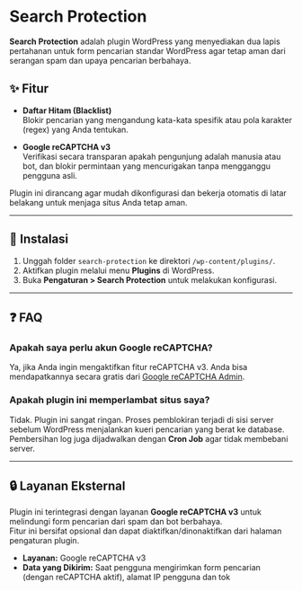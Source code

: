 # Search Protection

**Search Protection** adalah plugin WordPress yang menyediakan dua lapis pertahanan untuk form pencarian standar WordPress agar tetap aman dari serangan spam dan upaya pencarian berbahaya.

## ✨ Fitur

- **Daftar Hitam (Blacklist)**  
  Blokir pencarian yang mengandung kata-kata spesifik atau pola karakter (regex) yang Anda tentukan.

- **Google reCAPTCHA v3**  
  Verifikasi secara transparan apakah pengunjung adalah manusia atau bot, dan blokir permintaan yang mencurigakan tanpa mengganggu pengguna asli.

Plugin ini dirancang agar mudah dikonfigurasi dan bekerja otomatis di latar belakang untuk menjaga situs Anda tetap aman.

---

## 🚀 Instalasi

1. Unggah folder `search-protection` ke direktori `/wp-content/plugins/`.
2. Aktifkan plugin melalui menu **Plugins** di WordPress.
3. Buka **Pengaturan > Search Protection** untuk melakukan konfigurasi.

---

## ❓ FAQ

### Apakah saya perlu akun Google reCAPTCHA?
Ya, jika Anda ingin mengaktifkan fitur reCAPTCHA v3. Anda bisa mendapatkannya secara gratis dari [Google reCAPTCHA Admin](https://www.google.com/recaptcha/admin).

### Apakah plugin ini memperlambat situs saya?
Tidak. Plugin ini sangat ringan. Proses pemblokiran terjadi di sisi server sebelum WordPress menjalankan kueri pencarian yang berat ke database.  
Pembersihan log juga dijadwalkan dengan **Cron Job** agar tidak membebani server.

---

## 🔒 Layanan Eksternal

Plugin ini terintegrasi dengan layanan **Google reCAPTCHA v3** untuk melindungi form pencarian dari spam dan bot berbahaya.  
Fitur ini bersifat opsional dan dapat diaktifkan/dinonaktifkan dari halaman pengaturan plugin.

- **Layanan:** Google reCAPTCHA v3  
- **Data yang Dikirim:** Saat pengguna mengirimkan form pencarian (dengan reCAPTCHA aktif), alamat IP pengguna dan tok
